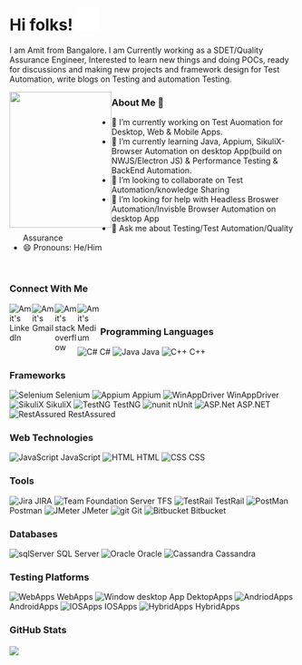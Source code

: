 # Hi folks! <img src="https://github.com/Kathryn-Jie/Kathryn-Jie/blob/main/wave.gif" width="40px"/>
I am Amit from Bangalore. I am Currently working as a SDET/Quality Assurance Engineer, Interested to learn new things and doing POCs, ready for discussions and making new projects and framework design for Test Automation, write blogs on Testing and automation Testing.

<img align="left" width="180" height="240" src="https://github.com/amitsantra19/amitsantra19/blob/main/Amit_20200515%20(2).jpg?raw=true">

### About Me :man:

- 🔭 I’m currently working on Test Auomation for Desktop, Web & Mobile Apps.
- 🌱 I’m currently learning Java, Appium, SikuliX-Browser Automation on desktop App(build on NWJS/Electron JS) & Performance Testing & BackEnd Automation.
- 👯 I’m looking to collaborate on Test Automation/knowledge Sharing 
- 🤔 I’m looking for help with Headless Broswer Automation/Invisble Browser Automation on desktop App
- 💬 Ask me about Testing/Test Automation/Quality Assurance
- 😄 Pronouns: He/Him

<br>

### Connect With Me
<a href="https://www.linkedin.com/in/amitsantra19/">
  <img align="left" alt="Amit's LinkedIn" width="40px" src="https://img.icons8.com/color/2x/linkedin-2--v2.gif"/> 
</a> 
<a href="mailto:mailme.amitsantra@gmail.com">
  <img align="left" alt="Amit's Gmail" width="40px" src="https://img.icons8.com/color/2x/gmail--v2.gif"/> 
</a>
<a href="https://stackoverflow.com/users/13692427/amit-kumar-santra">
  <img align="left" alt="Amit's stackoverflow" width="40px" src="https://img.icons8.com/color/2x/stackoverflow.png"/> 
</a> 
<a href="https://amitsantra19.medium.com/">
  <img align="left" alt="Amit's Medium" width="40px" src="https://cdn0.iconfinder.com/data/icons/social-media-2092/100/social-62-128.png"/>
</a>

<br>

### Programming Languages 
<p align="left">
  <img height="40"  alt= "C#" src="https://img.icons8.com/color/2x/c-sharp-logo-2.png"/> C#
  <img height="40" alt= "Java" src="https://img.icons8.com/color/2x/java-coffee-cup-logo.png"/> Java
  <img height="40"  alt= "C++" src="https://img.icons8.com/color/2x/c-plus-plus-logo.png"/> C++
</p>

### Frameworks
<p align="left">
  <img height="40"  alt= "Selenium" src="https://img.icons8.com/officel/2x/selenium-test-automation.png"/> Selenium 
  <img height="40" alt= "Appium" src="https://s3.amazonaws.com/pics.freeicons.io/uploads/icons/png/2832550721536125460-64.png"/> Appium
  <img height="40"  alt= "WinAppDriver" src="https://img.icons8.com/color/2x/windows-10.png"/> WinAppDriver
  <img height="40"  alt= "SikuliX" src="https://sikulix.github.io/img/logo.svg"/> SikuliX
  <img height="40"  alt= "TestNG" src="https://cdn-anlbg.nitrocdn.com/dKKErbUyoNysjatCgltCzbTJJilTMwLi/assets/static/optimized/rev-707c49b/wp-content/uploads/2016/12/TestNG-e1483024713865.png"/> TestNG
  <img height="40"  alt= "nunit" src="https://nunit.org/img/nunit.svg"/> nUnit
  <img height="40"  alt= "ASP.Net" src="https://s3.amazonaws.com/pics.freeicons.io/uploads/icons/png/14621971553750220-512.png"/> ASP.NET
  <img height="40"  alt= "RestAssured" src="https://rest-assured.io/img/logo-transparent.png"/> RestAssured
</p>

### Web Technologies
<p align="left">
  <img height="40"  alt= "JavaScript" src="https://img.icons8.com/color/2x/javascript.png"/> JavaScript
  <img height="40"  alt= "HTML" src="https://img.icons8.com/nolan/2x/html.png"> HTML
  <img height="40" alt= "CSS" src="https://img.icons8.com/nolan/2x/css-filetype.png"> CSS
</p>

### Tools
<p align="left">
  <img height="40"  alt= "Jira" src="https://img.icons8.com/color/2x/jira.png"/> JIRA
  <img height="40"  alt= "Team Foundation Server" src="https://img.icons8.com/color/2x/azure-1.png"/> TFS
  <img height="40"  alt= "TestRail" src="https://static.testrail.io/7.1.2.1044/images/layout/testrail-logo.svg"/> TestRail
  <img height="40"  alt= "PostMan" src="https://s3.amazonaws.com/pics.freeicons.io/uploads/icons/png/16475775581551942134-512.png"/> Postman
  <img height="40"  alt= "JMeter" src="https://jmeter.apache.org/images/asf-logo.svg"/> JMeter
  <img height="40"  alt= "git" src="https://img.icons8.com/color/2x/git.png"/> Git
  <img height="40"  alt= "Bitbucket" src="https://img.icons8.com/color/2x/bitbucket.png"/> Bitbucket
</p>

### Databases
<p align="left">
  <img height="40"  alt= "sqlServer" src="https://img.icons8.com/color/2x/microsoft-sql-server.png"/> SQL Server
  <img height="40"  alt= "Oracle" src="https://img.icons8.com/plasticine/2x/oracle-pl-sql--v3.png"/> Oracle
  <img height="40"  alt= "Cassandra" src="https://d1q6f0aelx0por.cloudfront.net/product-logos/library-cassandra-logo.png"/> Cassandra
</p>

### Testing Platforms 
<p align="left">
  <img height="40"  alt= "WebApps" src="https://cdn3.iconfinder.com/data/icons/cloud-computing-data/64/15_mobile_apps_syncing-128.png"/> WebApps
  <img height="40"  alt= "Window desktop App" src="https://cdn0.iconfinder.com/data/icons/applications-windows-2/24/Desktop_Apps_tile_applications_programs-128.png"/> DektopApps
  <img height="40"  alt= "AndriodApps" src="https://cdn0.iconfinder.com/data/icons/material-circle-apps/512/icon-android-material-design-128.png"/> AndroidApps
  <img height="40"  alt= "IOSApps" src="https://cdn2.iconfinder.com/data/icons/basic-flat-icon-set/128/ipad-128.png"/> IOSApps
  <img height="40"  alt= "HybridApps" src="https://reactnative.dev/img/header_logo.svg"/> HybridApps
  
</p>



### GitHub Stats
<a href="https://github.com/amitsantra19">
  <img align="center" src="https://github-readme-stats.anuraghazra1.vercel.app/api/top-langs/?username=amitsantra19&layout=compact&theme=radical" />
</a>

